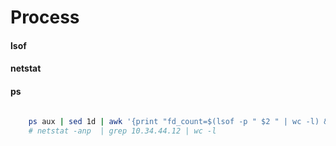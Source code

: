 <!-- ---
layout:     post
title:      "Linux command"
date:       2020-11-12
author:     "xcTorres"
header-img: "img/in-post/universe/universe.jpeg"
catalog:    true
tags:
    - 宇宙
---   -->

# Process
#### lsof

#### netstat


#### ps

```bash
    
    ps aux | sed 1d | awk '{print "fd_count=$(lsof -p " $2 " | wc -l) && echo " $2 " $fd_count"}' | xargs -I {} bash -c {}
    # netstat -anp  | grep 10.34.44.12 | wc -l
```
